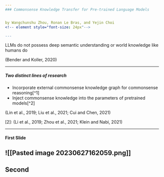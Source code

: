 ```yaml
---
### Commonsense Knowledge Transfer for Pre-trained Language Models


by Wangchunshu Zhou, Ronan Le Bras, and Yejin Choi
<!-- element style="font-size: 24px"-->

---
```


LLMs do not possess deep semantic understanding or world knowledge like humans do

(Bender and Koller, 2020)
<!-- element style="font-size: 24px"-->

---
##### Two distinct lines of research
<!-- element style="font-size: 24px"-->
- Incorporate external commonsense knowledge graph for commonsense reasoning[^1] 
-  Inject commonsense knowledge into the parameters of pretrained models[^2] 


(Lin et al., 2019; Liu et al., 2021; Cui and Chen, 2021)
<!-- element style="font-size: 20px"-->
[2]: (Li et al., 2019; Zhou et al., 2021; Klein and Nabi, 2021)
<!-- element style="font-size: 20px"-->

---
#### First Slide

![[Pasted image 20230627162059.png]]
---
Second
---